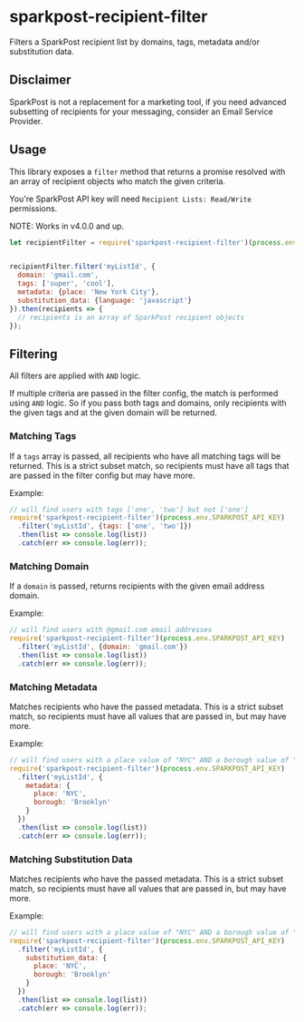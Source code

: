 # sparkpost-recipient-filter

Filters a SparkPost recipient list by domains, tags, metadata and/or substitution data.

## Disclaimer

SparkPost is not a replacement for a marketing tool, if you need advanced subsetting of recipients
for your messaging, consider an Email Service Provider.

## Usage

This library exposes a `filter` method that returns a promise resolved with an array of recipient objects who match
the given criteria.

You're SparkPost API key will need `Recipient Lists: Read/Write` permissions.

NOTE: Works in v4.0.0 and up.

```js
let recipientFilter = require('sparkpost-recipient-filter')(process.env.SPARKPOST_API_KEY);


recipientFilter.filter('myListId', {
  domain: 'gmail.com',
  tags: ['super', 'cool'],
  metadata: {place: 'New York City'},
  substitution_data: {language: 'javascript'}
}).then(recipients => {
  // recipients is an array of SparkPost recipient objects
});

```

## Filtering

All filters are applied with `AND` logic.

If multiple criteria are passed in the filter config, the match is performed using `AND` logic.
So if you pass both tags and domains, only recipients with the given tags and at the given domain will be returned.

### Matching Tags

If a `tags` array is passed, all recipients who have all matching tags will be returned.
This is a strict subset match, so recipients must have all tags that are passed in the filter config
but may have more.

Example:

```js
// will find users with tags ['one', 'two'] but not ['one']
require('sparkpost-recipient-filter')(process.env.SPARKPOST_API_KEY)
  .filter('myListId', {tags: ['one', 'two']})
  .then(list => console.log(list))
  .catch(err => console.log(err));
```

### Matching Domain

If a `domain` is passed, returns recipients with the given email address domain.

Example:

```js
// will find users with @gmail.com email addresses
require('sparkpost-recipient-filter')(process.env.SPARKPOST_API_KEY)
  .filter('myListId', {domain: 'gmail.com'})
  .then(list => console.log(list))
  .catch(err => console.log(err));
```

### Matching Metadata

Matches recipients who have the passed metadata. This is a strict subset match,
so recipients must have all values that are passed in, but may have more.


Example:

```js
// will find users with a place value of "NYC" AND a borough value of "Brooklyn"
require('sparkpost-recipient-filter')(process.env.SPARKPOST_API_KEY)
  .filter('myListId', {
    metadata: {
      place: 'NYC',
      borough: 'Brooklyn'
    }
  })
  .then(list => console.log(list))
  .catch(err => console.log(err));
```

### Matching Substitution Data

Matches recipients who have the passed metadata. This is a strict subset match,
so recipients must have all values that are passed in, but may have more.


Example:

```js
// will find users with a place value of "NYC" AND a borough value of "Brooklyn"
require('sparkpost-recipient-filter')(process.env.SPARKPOST_API_KEY)
  .filter('myListId', {
    substitution_data: {
      place: 'NYC',
      borough: 'Brooklyn'
    }
  })
  .then(list => console.log(list))
  .catch(err => console.log(err));
```
